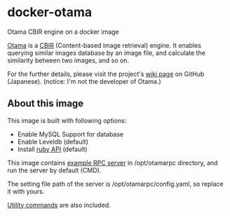 # docker-otama
Otama CBIR engine on a docker image

[Otama][1] is a [CBIR][2] (Content-based image retrieval) engine.
It enables querying similar images database by an image file, and calculate the similarity between two images, and so on.

For the further details, please visit the project's [wiki page][3] on GitHub (Japanese).
(notice: I'm not the developer of Otama.)

## About this image
This image is built with following options:
- Enable MySQL Support for database
- Enable Leveldb (default)
- Install [ruby API][4] (default)

This image contains [example RPC server][5] in /opt/otamarpc directory, and run the server by default (CMD).

The setting file path of the server is /opt/otamarpc/config.yaml, so replace it with yours. 

[Utility commands][6] are also included.

[1]: https://github.com/nagadomi/otama
[2]: https://en.wikipedia.org/wiki/Content-based_image_retrieval
[3]: https://github.com/nagadomi/otama/wiki
[4]: https://github.com/nagadomi/otama/wiki/Ruby-API
[5]: https://github.com/nagadomi/otama/wiki/example-RPC
[6]: https://github.com/nagadomi/otama/wiki/Utility-commands
